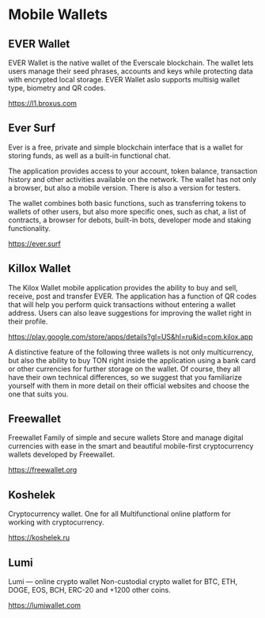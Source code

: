 # Mobile Wallets

## EVER Wallet

EVER Wallet is the native wallet of the Everscale blockchain. 
The wallet lets users manage their seed phrases, accounts and keys while protecting data with encrypted local storage. 
EVER Wallet aslo supports multisig wallet type, biometry and QR codes. 

https://l1.broxus.com

## Ever Surf

Ever is a free, private and simple blockchain interface that is a wallet for storing funds, as well as a built-in functional chat.

The application provides access to your account, token balance, transaction history and other activities available on the network. The wallet has not only a browser, but also a mobile version. There is also a version for testers.

The wallet combines both basic functions, such as transferring tokens to wallets of other users, but also more specific ones, such as chat, a list of contracts, a browser for debots, built-in bots, developer mode and staking functionality.

https://ever.surf

## Killox Wallet

The Kilox Wallet mobile application provides the ability to buy and sell, receive, post and transfer EVER. The application has a function of QR codes that will help you perform quick transactions without entering a wallet address. Users can also leave suggestions for improving the wallet right in their profile.

https://play.google.com/store/apps/details?gl=US&hl=ru&id=com.kilox.app

A distinctive feature of the following three wallets is not only multicurrency, but also the ability to buy TON right inside the application using a bank card or other currencies for further storage on the wallet. Of course, they all have their own technical differences, so we suggest that you familiarize yourself with them in more detail on their official websites and choose the one that suits you.

## Freewallet

Freewallet Family of simple and secure wallets
Store and manage digital currencies with ease in the smart and beautiful mobile-first cryptocurrency wallets developed by Freewallet.

https://freewallet.org

## Koshelek

Cryptocurrency wallet. One for all
Multifunctional online platform for working with cryptocurrency.

https://koshelek.ru

## Lumi

Lumi — online crypto wallet
Non-custodial crypto wallet for BTC, ETH, DOGE, EOS, BCH, ERC-20 and +1200 other coins.

https://lumiwallet.com
